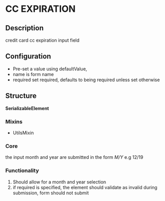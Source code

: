 # CC EXPIRATION

## Description
credit card cc expiration input field


## Configuration
- Pre-set a value using defaultValue, 
- name is form name
- required set required, defaults to being required unless set otherwise

## Structure
**SerializableElement**
### Mixins 
- UtilsMixin

### Core
the input month and year are submitted in the form *M/Y*  e.g 12/19


### Functionality
1. Should allow for a month and year selection
2. if required is specified, the element should validate as invalid during submission, form should not submit

